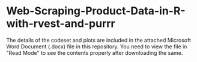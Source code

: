 # Web-Scraping-Product-Data-in-R-with-rvest-and-purrr

The details of the codeset and plots are included in the attached Microsoft Word Document (.docx) file in this repository. 
You need to view the file in "Read Mode" to see the contents properly after downloading the same.
